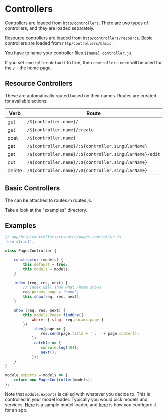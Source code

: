 # Controllers

Controllers are loaded from `http/controllers`. There are two types of controllers, and they are loaded separately.

Resource controllers are loaded from `http/controllers/resource`. Basic controllers are loaded from `http/controllers/basic`.

You have to name your controller files `${name}.controller.js`.

If you set `controller.default` to true, then `controller.index` will be used for the `/` - the home page.

## Resource Controllers

These are automatically routed based on their names. Routes are created for available actions:

| Verb   | Route                                                 | Method                |
|--------|-------------------------------------------------------|-----------------------|
| get    | `/${controller.name}/`                                | controller.index      |
| get    | `/${controller.name}/create`                          | controller.create     |
| post   | `/${controller.name}`                                 | controller.store      |
| get    | `/${controller.name}/:${controller.singularName}`     | controller.show       |
| get    | `/${controller.name}/:${controller.singularName}/edit`| controller.edit       |
| put    | `/${controller.name}/:${controller.singularName}`     | controller.update     |
| delete | `/${controller.name}/:${controller.singularName}`     | controller.destroy    |

## Basic Controllers

The can be attached to routes in routes.js.

Take a look at the "examples" directory.

## Examples

```javascript
// app/http/controllers/resource/pages.controller.js
'use strict';

class PagesController {

    constructor (models) {
        this.default = true;
        this.models = models;
    }

    index (req, res, next) {
        // Index will show what /home shows
        req.params.page = 'home';
        this.show(req, res, next);
    }

    show (req, res, next) {
        this.models.Pages.findOne({
            where: { slug: req.params.page }
        })
            .then(page => {
                res.send(page.title + ' : ' + page.content);
            })
            .catch(e => {
                console.log(404);
                next();
            });
    }
}

module.exports = models => {
    return new PagesController(models);
};
```

Note that `module.exports` is called with whatever you decide to. This is controlled in your model loader. Typically you
would pick models and services. [Here](https://github.com/pajtai/mvc-express/blob/master/models/sequelize.js) is a sample model loader, and [here](https://github.com/pajtai/mvc-express/blob/master/examples/sequelize/app/index.js#L5) is how you configure it for an app.